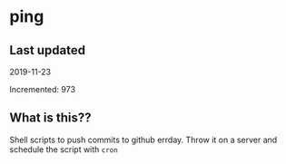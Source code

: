 # ping

## Last updated
2019-11-23

Incremented: 973

## What is this??
Shell scripts to push commits to github errday. Throw it on a server and schedule the script with `cron`
